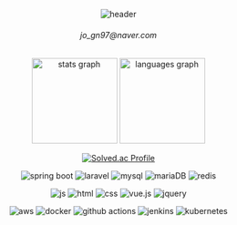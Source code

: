 
<div align="center">
  
![header](https://capsule-render.vercel.app/api?type=waving&color=auto&height=150&section=header&text=GyeongNam&fontSize=50)
<h6>jo_gn97@naver.com </h6>

<img src="https://github-readme-stats.vercel.app/api?username=GyeongNam&hide_title=false&hide_rank=false&show_icons=true&include_all_commits=true&count_private=true&disable_animations=false&theme=dracula&locale=en&hide_border=false" height="150" alt="stats graph"  />
<img src="https://github-readme-stats.vercel.app/api/top-langs?username=GyeongNam&locale=en&hide_title=false&layout=compact&card_width=320&langs_count=5&theme=dracula&hide_border=false" height="150" alt="languages graph"  />

[![Solved.ac Profile](http://mazassumnida.wtf/api/v2/generate_badge?boj=silent97)](https://solved.ac/silent97)

![spring boot](https://img.shields.io/badge/Spring-6DB33F?style=for-the-badge&logo=spring&logoColor=white)
![laravel](https://img.shields.io/badge/Laravel-FF2D20?style=for-the-badge&logo=laravel&logoColor=white)
![mysql](https://img.shields.io/badge/MySQL-005C84?style=for-the-badge&logo=mysql&logoColor=white)
![mariaDB](https://img.shields.io/badge/MariaDB-003545?style=for-the-badge&logo=mariadb&logoColor=white)
![redis](https://img.shields.io/badge/redis-%23DD0031.svg?&style=for-the-badge&logo=redis&logoColor=white)

![js](https://img.shields.io/badge/JavaScript-F7DF1E?style=for-the-badge&logo=JavaScript&logoColor=white)
![html](https://img.shields.io/badge/HTML5-E34F26?style=for-the-badge&logo=html5&logoColor=white)
![css](https://img.shields.io/badge/CSS-239120?&style=for-the-badge&logo=css3&logoColor=white)
![vue.js](https://img.shields.io/badge/Vue.js-35495E?style=for-the-badge&logo=vue.js&logoColor=4FC08D)
![jquery](https://img.shields.io/badge/jQuery-0769AD?style=for-the-badge&logo=jquery&logoColor=white)

![aws](https://img.shields.io/badge/Amazon_AWS-232F3E?style=for-the-badge&logo=amazon-aws&logoColor=white)
![docker](https://img.shields.io/badge/docker-%230db7ed.svg?style=for-the-badge&logo=docker&logoColor=white)
![github actions](https://img.shields.io/badge/GitHub_Actions-2088FF?style=for-the-badge&logo=github-actions&logoColor=white)
![jenkins](https://img.shields.io/badge/Jenkins-D24939?style=for-the-badge&logo=Jenkins&logoColor=white)
![kubernetes](https://img.shields.io/badge/kubernetes-%23326ce5.svg?style=for-the-badge&logo=kubernetes&logoColor=white)


</div>
